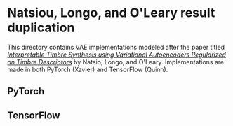 # Natsiou, Longo, and O'Leary result duplication

This directory contains VAE implementations modeled after
the paper titled [_Interpretable Timbre Synthesis using Variational Autoencoders Regularized on Timbre Descriptors_](https://arxiv.org/abs/2307.10283)
by Natsio, Longo, and O'Leary.
Implementations are made in both PyTorch (Xavier) and TensorFlow (Quinn).

## PyTorch

## TensorFlow
